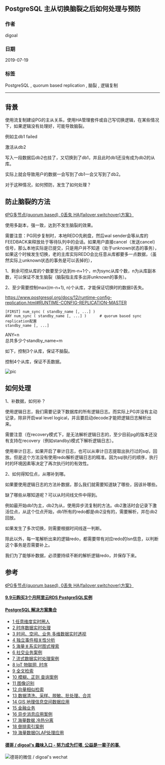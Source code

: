 ## PostgreSQL 主从切换脑裂之后如何处理与预防     
                                                                               
### 作者                                                                               
digoal                                                                               
                                                                               
### 日期                                                                               
2019-07-19                                                                            
                                                                               
### 标签                                                                               
PostgreSQL , quorum based replication , 脑裂 , 逻辑复制          
                                                                               
----                                                                               
                                                                               
## 背景       
使用流复制建设PG的主从关系，使用HA管理套件或自己写切换逻辑，在某些情况下，如果逻辑没有处理好，可能导致脑裂。  
  
例如主db1 failed  
  
激活从db2  
  
写入一段数据后db2也挂了，又切换到了db1，并且此时db1还没有成为db2的从库。  
  
实际上就会导致用户的数据一会写到了db1一会又写到了db2。  
  
对于这种情况，如何预防，发生了如何处理？  
  
## 防止脑裂的方法  
[《PG多节点(quorum based), 0丢失 HA(failover,switchover)方案》](../201706/20170612_02.md)    
  
使用多副本，强一致，达到不发生脑裂的效果。  
  
需要注意：PG同步复制时，本地REDO先刷盘，然后wal sender会等从库的FEEDBACK来释放处于等待队列中的会话。如果用户直接cancel（发送cancel）信号，那么本地实际是已提交，只是用户并不知道（处于unknown状态的事务），如果这个时候发生切换，老的主库实际REDO会比任意从库都要多一点数据，（虽然实际上unknown状态的事务是可以丢掉的），  
  
1、剩余可控从库的个数要至少达到m-n+1个，m为sync从库个数，n为从库副本数，可以保证不发生脑裂（脑裂指主库多出非unknown的事务）。  
  
2、至少需要控制max((m-n+1), n)个从库，才能保证切换时的数据0丢失。    
    
https://www.postgresql.org/docs/12/runtime-config-replication.html#RUNTIME-CONFIG-REPLICATION-MASTER  
  
```
[FIRST] num_sync ( standby_name [, ...] )
ANY num_sync ( standby_name [, ...] )      # quorum based sync replication配置
standby_name [, ...]
```
  
ANY=n  
总共多少个standby_name=m  
  
如下，控制3个从库，保证不脑裂。  
  
控制4个从库，保证不丢数据。  
  
![pic](20190719_01_pic_001.jpg)  
  
## 如何处理  
1、补数据，如何补？  
  
使用逻辑日志，我们需要记录下数据库的所有逻辑日志。而实际上PG并没有主动记录，除非开启wal level logical，并且要启动decode才能把逻辑日志解析出来。  
  
需要注意（在recovery模式下，是无法解析逻辑日志的，至少目前pg的版本还没有支持在recovery（例如standby)模式下解析逻辑日志）。  
  
使用审计日志，如果开启了审计日志，也可以从审计日志提取出执行过的sql，回放。但是这个方法没有使用redo解析逻辑日志的精准。因为sql执行的顺序，执行时的环境因素等决定了再次执行时的有效性。  
  
2、如何得知位点，从哪补到哪。  
  
如果要使用逻辑日志的方法补数据，那么我们就需要知道缺了哪些，因该补哪些。  
  
缺了哪些从哪知道呢？可以从时间线文件中得到。  
  
例如最开始db1为主，db2为从，使用异步流复制的方法。db2激活时会记录下激活位点，从这个位点开始，db1所有的redo都是db2没有的，需要解析，并在db2回放。  
  
如果发生了多次切换，则需要根据时间线逐一判断。  
  
除此以外，每一笔解析出来的逻辑redo，都需要带有对应redo的lsn信息，以判断这个事务是否需要补上。  
  
我们为了能够补数据，必须要持续不断的解析逻辑redo，并保存下来。   
  
## 参考  
[《PG多节点(quorum based), 0丢失 HA(failover,switchover)方案》](../201706/20170612_02.md)    
  
    
  
  
  
  
  
  
  
  
  
  
  
  
  
  
  
  
  
  
  
  
  
  
  
  
  
  
  
  
  
  
  
  
  
  
  
  
  
  
  
  
  
  
  
  
  
  
  
  
  
  
  
#### [9.9元购买3个月阿里云RDS PostgreSQL实例](https://www.aliyun.com/database/postgresqlactivity "57258f76c37864c6e6d23383d05714ea")
  
  
#### [PostgreSQL 解决方案集合](https://yq.aliyun.com/topic/118 "40cff096e9ed7122c512b35d8561d9c8")
- [1 任意维度实时圈人](https://yq.aliyun.com/topic/118 "40cff096e9ed7122c512b35d8561d9c8")
- [2 时序数据实时处理](https://yq.aliyun.com/topic/118 "40cff096e9ed7122c512b35d8561d9c8")
- [3 时间、空间、业务 多维数据实时透视](https://yq.aliyun.com/topic/118 "40cff096e9ed7122c512b35d8561d9c8")
- [4 独立事件相关性分析](https://yq.aliyun.com/topic/118 "40cff096e9ed7122c512b35d8561d9c8")
- [5 海量关系实时图式搜索](https://yq.aliyun.com/topic/118 "40cff096e9ed7122c512b35d8561d9c8")
- [6 社交业务案例](https://yq.aliyun.com/topic/118 "40cff096e9ed7122c512b35d8561d9c8")
- [7 流式数据实时处理案例](https://yq.aliyun.com/topic/118 "40cff096e9ed7122c512b35d8561d9c8")
- [8 IoT 物联网, 时序](https://yq.aliyun.com/topic/118 "40cff096e9ed7122c512b35d8561d9c8")
- [9 全文检索](https://yq.aliyun.com/topic/118 "40cff096e9ed7122c512b35d8561d9c8")
- [10 模糊、正则 查询案例](https://yq.aliyun.com/topic/118 "40cff096e9ed7122c512b35d8561d9c8")
- [11 图像识别](https://yq.aliyun.com/topic/118 "40cff096e9ed7122c512b35d8561d9c8")
- [12 向量相似检索](https://yq.aliyun.com/topic/118 "40cff096e9ed7122c512b35d8561d9c8")
- [13 数据清洗、采样、脱敏、批处理、合并](https://yq.aliyun.com/topic/118 "40cff096e9ed7122c512b35d8561d9c8")
- [14 GIS 地理信息空间数据应用](https://yq.aliyun.com/topic/118 "40cff096e9ed7122c512b35d8561d9c8")
- [15 金融业务](https://yq.aliyun.com/topic/118 "40cff096e9ed7122c512b35d8561d9c8")
- [16 异步消息应用案例](https://yq.aliyun.com/topic/118 "40cff096e9ed7122c512b35d8561d9c8")
- [17 海量数据 冷热分离](https://yq.aliyun.com/topic/118 "40cff096e9ed7122c512b35d8561d9c8")
- [18 倒排索引案例](https://yq.aliyun.com/topic/118 "40cff096e9ed7122c512b35d8561d9c8")
- [19 海量数据OLAP处理应用](https://yq.aliyun.com/topic/118 "40cff096e9ed7122c512b35d8561d9c8")
  
  
#### [德哥 / digoal's 趣味入口 - 努力成为灯塔, 公益是一辈子的事.](https://github.com/digoal/blog/blob/master/README.md "22709685feb7cab07d30f30387f0a9ae")
  
  
![德哥的微信 / digoal's wechat](../pic/digoal_weixin.jpg "f7ad92eeba24523fd47a6e1a0e691b59")
  
